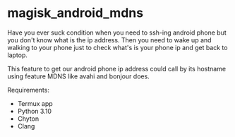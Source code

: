 # magisk_android_mdns

Have you ever suck condition when you need to ssh-ing android phone but you don't know what is the ip address. Then you need to wake up and walking to your phone just to check what's is your phone ip and get back to laptop.

This feature to get our android phone ip address could call by its hostname using feature MDNS like avahi and bonjour does.

Requirements:
- Termux app
- Python 3.10
- Chyton
- Clang
